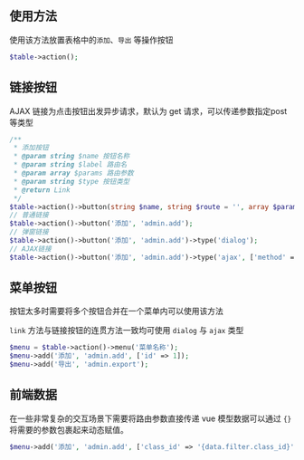 ## 使用方法

使用该方法放置表格中的`添加`、`导出` 等操作按钮

```php
$table->action();
```

## 链接按钮

AJAX 链接为点击按钮出发异步请求，默认为 get 请求，可以传递参数指定post 等类型

```php
/**
 * 添加按钮
 * @param string $name 按钮名称
 * @param string $label 路由名
 * @param array $params 路由参数
 * @param string $type 按钮类型
 * @return Link
 */
$table->action()->button(string $name, string $route = '', array $params = [], string $type = 'primary');
// 普通链接
$table->action()->button('添加', 'admin.add');
// 弹窗链接
$table->action()->button('添加', 'admin.add')->type('dialog');
// AJAX链接
$table->action()->button('添加', 'admin.add')->type('ajax', ['method' => 'post']);
```

## 菜单按钮

按钮太多时需要将多个按钮合并在一个菜单内可以使用该方法

`link` 方法与链接按钮的连贯方法一致均可使用 `dialog` 与 `ajax` 类型

```php
$menu = $table->action()->menu('菜单名称');
$menu->add('添加', 'admin.add', ['id' => 1]);
$menu->add('导出', 'admin.export');
```

## 前端数据

在一些非常复杂的交互场景下需要将路由参数直接传递 vue 模型数据可以通过 `{}`将需要的参数包裹起来动态赋值。

```php
$menu->add('添加', 'admin.add', ['class_id' => '{data.filter.class_id}']);
```

